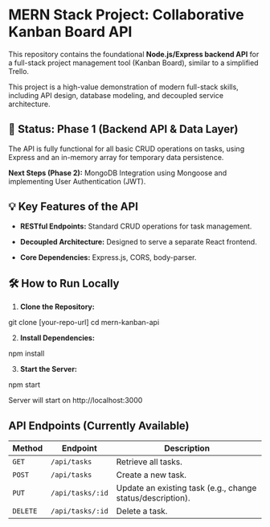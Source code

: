 # MERN Stack Project: Collaborative Kanban Board API

This repository contains the foundational **Node.js/Express backend API** for a full-stack project management tool (Kanban Board), similar to a simplified Trello.

This project is a high-value demonstration of modern full-stack skills, including API design, database modeling, and decoupled service architecture.

## 🚀 Status: Phase 1 (Backend API & Data Layer)

The API is fully functional for all basic CRUD operations on tasks, using Express and an in-memory array for temporary data persistence.

**Next Steps (Phase 2):** MongoDB Integration using Mongoose and implementing User Authentication (JWT).

## 💡 Key Features of the API

* **RESTful Endpoints:** Standard CRUD operations for task management.

* **Decoupled Architecture:** Designed to serve a separate React frontend.

* **Core Dependencies:** Express.js, CORS, body-parser.

## 🛠️ How to Run Locally

1. **Clone the Repository:**

git clone [your-repo-url] cd mern-kanban-api

2. **Install Dependencies:**

npm install


3. **Start the Server:**

npm start

Server will start on http://localhost:3000

## API Endpoints (Currently Available)

| Method | Endpoint | Description | 
| ----- | ----- | ----- | 
| `GET` | `/api/tasks` | Retrieve all tasks. | 
| `POST` | `/api/tasks` | Create a new task. | 
| `PUT` | `/api/tasks/:id` | Update an existing task (e.g., change status/description). | 
| `DELETE` | `/api/tasks/:id` | Delete a task. |
